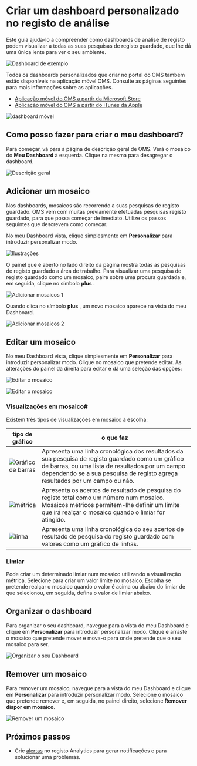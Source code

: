 <properties
    pageTitle="Criar um dashboard personalizado no registo de análise | Microsoft Azure"
    description="Este guia ajuda-lo a compreender como registo Analytics Dashboards pode visualizar todas as suas pesquisas de registo guardado, que lhe dá uma única lente para ver o seu ambiente."
    services="log-analytics"
    documentationCenter=""
    authors="bandersmsft"
    manager="jwhit"
    editor=""/>

<tags
    ms.service="log-analytics"
    ms.workload="na"
    ms.tgt_pltfrm="na"
    ms.devlang="na"
    ms.topic="article"
    ms.date="10/10/2016"
    ms.author="banders"/>

# <a name="create-a-custom-dashboard-in-log-analytics"></a>Criar um dashboard personalizado no registo de análise

Este guia ajuda-lo a compreender como dashboards de análise de registo podem visualizar a todas as suas pesquisas de registo guardado, que lhe dá uma única lente para ver o seu ambiente.

![Dashboard de exemplo](./media/log-analytics-dashboards/oms-dashboards-example-dash.png)

Todos os dashboards personalizados que criar no portal do OMS também estão disponíveis na aplicação móvel OMS. Consulte as páginas seguintes para mais informações sobre as aplicações.

- [Aplicação móvel do OMS a partir da Microsoft Store](http://www.windowsphone.com/store/app/operational-insights/4823b935-83ce-466c-82bb-bd0a3f58d865)
- [Aplicação móvel do OMS a partir do iTunes da Apple](https://itunes.apple.com/app/microsoft-operations-management/id1042424859?mt=8)

![dashboard móvel](./media/log-analytics-dashboards/oms-search-mobile.png)

## <a name="how-do-i-create-my-dashboard"></a>Como posso fazer para criar o meu dashboard?

Para começar, vá para a página de descrição geral de OMS. Verá o mosaico do **Meu Dashboard** à esquerda. Clique na mesma para desagregar o dashboard.

![Descrição geral](./media/log-analytics-dashboards/oms-dashboards-overview.png)


## <a name="adding-a-tile"></a>Adicionar um mosaico

Nos dashboards, mosaicos são recorrendo a suas pesquisas de registo guardado. OMS vem com muitas previamente efetuadas pesquisas registo guardado, para que possa começar de imediato. Utilize os passos seguintes que descrevem como começar.

No meu Dashboard vista, clique simplesmente em **Personalizar** para introduzir personalizar modo.

![Ilustrações](./media/log-analytics-dashboards/oms-dashboards-pictorial01.png)

 O painel que é aberto no lado direito da página mostra todas as pesquisas de registo guardado a área de trabalho. Para visualizar uma pesquisa de registo guardado como um mosaico, paire sobre uma procura guardada e, em seguida, clique no símbolo **plus** .

![Adicionar mosaicos 1](./media/log-analytics-dashboards/oms-dashboards-pictorial02.png)

Quando clica no símbolo **plus** , um novo mosaico aparece na vista do meu Dashboard.

![Adicionar mosaicos 2](./media/log-analytics-dashboards/oms-dashboards-pictorial03.png)


## <a name="edit-a-tile"></a>Editar um mosaico

No meu Dashboard vista, clique simplesmente em **Personalizar** para introduzir personalizar modo. Clique no mosaico que pretende editar. As alterações do painel da direita para editar e dá uma seleção das opções:

![Editar o mosaico](./media/log-analytics-dashboards/oms-dashboards-pictorial04.png)

![Editar o mosaico](./media/log-analytics-dashboards/oms-dashboards-pictorial05.png)

### <a name="tile-visualizations"></a>Visualizações em mosaico#
Existem três tipos de visualizações em mosaico à escolha:

|tipo de gráfico|o que faz|
|---|---|
|![Gráfico de barras](./media/log-analytics-dashboards/oms-dashboards-bar-chart.png)|Apresenta uma linha cronológica dos resultados da sua pesquisa de registo guardado como um gráfico de barras, ou uma lista de resultados por um campo dependendo se a sua pesquisa de registo agrega resultados por um campo ou não.
|![métrica](./media/log-analytics-dashboards/oms-dashboards-metric.png)|Apresenta os acertos de resultado de pesquisa do registo total como um número num mosaico. Mosaicos métricos permitem-lhe definir um limite que irá realçar o mosaico quando o limiar for atingido.|
|![linha](./media/log-analytics-dashboards/oms-dashboards-line.png)|Apresenta uma linha cronológica do seu acertos de resultado de pesquisa do registo guardado com valores como um gráfico de linhas.|

### <a name="threshold"></a>Limiar
Pode criar um determinado limiar num mosaico utilizando a visualização métrica. Selecione para criar um valor limite no mosaico. Escolha se pretende realçar o mosaico quando o valor é acima ou abaixo do limiar de que selecionou, em seguida, defina o valor de limiar abaixo.

## <a name="organizing-the-dashboard"></a>Organizar o dashboard
Para organizar o seu dashboard, navegue para a vista do meu Dashboard e clique em **Personalizar** para introduzir personalizar modo. Clique e arraste o mosaico que pretende mover e mova-o para onde pretende que o seu mosaico para ser.

![Organizar o seu Dashboard](./media/log-analytics-dashboards/oms-dashboards-organize.png)

## <a name="remove-a-tile"></a>Remover um mosaico
Para remover um mosaico, navegue para a vista do meu Dashboard e clique em **Personalizar** para introduzir personalizar modo. Selecione o mosaico que pretende remover e, em seguida, no painel direito, selecione **Remover dispor em mosaico**.

![Remover um mosaico](./media/log-analytics-dashboards/oms-dashboards-remove-tile.png)

## <a name="next-steps"></a>Próximos passos

- Crie [alertas](log-analytics-alerts.md) no registo Analytics para gerar notificações e para solucionar uma problemas.
